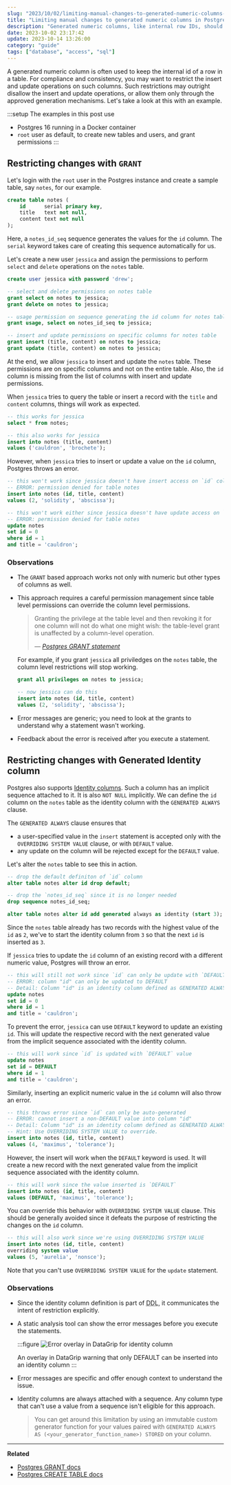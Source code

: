 ```yaml
---
slug: "2023/10/02/limiting-manual-changes-to-generated-numeric-columns-in-postgres"
title: "Limiting manual changes to generated numeric columns in Postgres"
description: "Generated numeric columns, like internal row IDs, should be protected from unauthorized insert and update actions for compliance and data consistency. Learn how to enforce this with Postgres."
date: 2023-10-02 23:17:42
update: 2023-10-14 13:26:00
category: "guide"
tags: ["database", "access", "sql"]
---
```


A generated numeric column is often used to keep the internal id of a row in a table. For compliance and consistency, you may want to restrict the insert and update operations on such columns. Such restrictions may outright disallow the insert and update operations, or allow them only through the approved generation mechanisms. Let's take a look at this with an example.

:::setup
The examples in this post use 

- Postgres 16 running in a Docker container
- `root` user as default, to create new tables and users, and grant permissions
:::

## Restricting changes with `GRANT`

Let's login with the `root` user in the Postgres instance and create a sample table, say `notes`, for our example.

```sql
create table notes (
	id      serial primary key,
	title   text not null,
	content text not null
);
```

Here, a `notes_id_seq` sequence generates the values for the `id` column. The `serial` keyword takes care of creating this sequence automatically for us.

Let's create a new user `jessica` and assign the permissions to perform `select` and `delete` operations on the `notes` table.

```sql {11, 12}
create user jessica with password 'drew';

-- select and delete permissions on notes table
grant select on notes to jessica;
grant delete on notes to jessica;

-- usage permission on sequence generating the id column for notes table
grant usage, select on notes_id_seq to jessica;

-- insert and update permissions on specific columns for notes table
grant insert (title, content) on notes to jessica;
grant update (title, content) on notes to jessica;
```

At the end, we allow `jessica` to insert and update the `notes` table. These permissions are on specific columns and not on the entire table. Also, the `id` column is missing from the list of columns with insert and update permissions.

When `jessica` tries to query the table or insert a record with the `title` and `content` columns, things will work as expected.

```sql
-- this works for jessica
select * from notes;

-- this also works for jessica
insert into notes (title, content)
values ('cauldron', 'brochete');
```

However, when `jessica` tries to insert or update a value on the `id` column, Postgres throws an error.

```sql
-- this won't work since jessica doesn't have insert access on `id` column
-- ERROR: permission denied for table notes
insert into notes (id, title, content)
values (2, 'solidity', 'abscissa');

-- this won't work either since jessica doesn't have update access on `id` column
-- ERROR: permission denied for table notes
update notes
set id = 0
where id = 1
and title = 'cauldron';
```

### Observations

- The `GRANT` based approach works not only with numeric but other types of columns as well.
- This approach requires a careful permission management since table level permissions can override the column level permissions.

	> Granting the privilege at the table level and then revoking it for one column will not do what one might wish: the table-level grant is unaffected by a column-level operation.
	> 
	> <cite>&mdash; [Postgres GRANT statement](https://www.postgresql.org/docs/current/sql-grant.html)</cite>

	For example, if you grant `jessica` all priviledges on the `notes` table, the column level restrictions will stop working.

	```sql
	grant all privileges on notes to jessica;

	-- now jessica can do this
	insert into notes (id, title, content)
	values (2, 'solidity', 'abscissa');
	```

- Error messages are generic; you need to look at the grants to understand why a statement wasn't working.
- Feedback about the error is received after you execute a statement.

## Restricting changes with Generated Identity column

Postgres also supports [Identity columns](https://en.wikipedia.org/wiki/Identity_column). Such a column has an implicit sequence attached to it. It is also `NOT NULL` implicitly. We can define the `id` column on the `notes` table as the identity column with the `GENERATED ALWAYS` clause. 

The `GENERATED ALWAYS` clause ensures that

- a user-specified value in the `insert` statement is accepted only with the `OVERRIDING SYSTEM VALUE` clause, or with `DEFAULT` value.
- any update on the column will be rejected except for the `DEFAULT` value.

Let's alter the `notes` table to see this in action.

```sql {7}
-- drop the default definiton of `id` column
alter table notes alter id drop default;

-- drop the `notes_id_seq` since it is no longer needed
drop sequence notes_id_seq;

alter table notes alter id add generated always as identity (start 3);
```

Since the `notes` table already has two records with the highest value of the `id` as `2`, we've to start the identity column from `3` so that the next `id` is inserted as `3`.

If `jessica` tries to update the `id` column of an existing record with a different numeric value, Postgres will throw an error.

```sql
-- this will still not work since `id` can only be update with `DEFAULT` value
-- ERROR: column "id" can only be updated to DEFAULT
-- Detail: Column "id" is an identity column defined as GENERATED ALWAYS.
update notes
set id = 0
where id = 1
and title = 'cauldron';
```

To prevent the error, `jessica` can use `DEFAULT` keyword to update an existing `id`. This will update the respective record with the next generated value from the implicit sequence associated with the identity column.

```sql
-- this will work since `id` is updated with `DEFAULT` value
update notes
set id = DEFAULT
where id = 1
and title = 'cauldron';
```

Similarly, inserting an explicit numeric value in the `id` column will also throw an error.

```sql
-- this throws error since `id` can only be auto-generated
-- ERROR: cannot insert a non-DEFAULT value into column "id"
-- Detail: Column "id" is an identity column defined as GENERATED ALWAYS.
-- Hint: Use OVERRIDING SYSTEM VALUE to override.
insert into notes (id, title, content)
values (4, 'maximus', 'tolerance');
```

However, the insert will work when the `DEFAULT` keyword is used. It will create a new record with the next generated value from the implicit sequence associated with the identity column.

```sql
-- this will work since the value inserted is `DEFAULT`
insert into notes (id, title, content)
values (DEFAULT, 'maximus', 'tolerance');
```

You can override this behavior with `OVERRIDING SYSTEM VALUE` clause. This should be generally avoided since it defeats the purpose of restricting the changes on the `id` column.

```sql
-- this will also work since we're using OVERRIDING SYSTEM VALUE
insert into notes (id, title, content)
overriding system value
values (5, 'aurelia', 'nonsce');
```

Note that you can't use `OVERRIDING SYSTEM VALUE` for the `update` statement.

### Observations

- Since the identity column definition is part of <abbr title="Data Definition Language">DDL</abbr>, it communicates the intent of restriction explicitly.
- A static analysis tool can show the error messages before you execute the statements.

	:::figure
	![Error overlay in DataGrip for identity column](/images/post/2023/2023-10-02-23-17-42-limiting-manual-changes-to-generated-numeric-columns-in-postgres-01.png)

	An overlay in DataGrip warning that only DEFAULT can be inserted into an identity column
	:::

- Error messages are specific and offer enough context to understand the issue.
- Identity columns are always attached with a sequence. Any column type that can't use a value from a sequence isn't eligible for this approach. 
  
	> You can get around this limitation by using an immutable custom generator function for your values paired with `GENERATED ALWAYS AS (<your_generator_function_name>) STORED` on your column.

---

**Related**

- [Postgres GRANT docs](https://www.postgresql.org/docs/current/sql-grant.html)
- [Postgres CREATE TABLE docs](https://www.postgresql.org/docs/current/sql-createtable.html)
